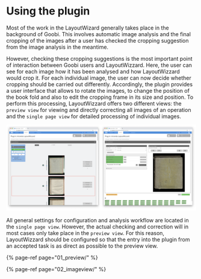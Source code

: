 # Using the plugin

Most of the work in the LayoutWizard generally takes place in the background of Goobi. This involves automatic image analysis and the final cropping of the images after a user has checked the cropping suggestion from the image analysis in the meantime.

However, checking these cropping suggestions is the most important point of interaction between Goobi users and LayoutWizzard. Here, the user can see for each image how it has been analysed and how LayoutWizzard would crop it. For each individual image, the user can now decide whether cropping should be carried out differently. Accordingly, the plugin provides a user interface that allows to rotate the images, to change the position of the book fold and also to edit the cropping frame in its size and position. To perform this processing, LayoutWizzard offers two different views: the `preview view` for viewing and directly correcting all images of an operation and the `single page view` for detailed processing of individual images.

![Preview view and single page view in comparison](../../../.gitbook/assets/layoutwizzard_views.png)

All general settings for configuration and analysis workflow are located in the `single page view`. However, the actual checking and correction will in most cases only take place in the `preview view`. For this reason, LayoutWizzard should be configured so that the entry into the plugin from an accepted task is as direct as possible to the preview view.

{% page-ref page="01\_preview/" %}

{% page-ref page="02\_imageview/" %}



